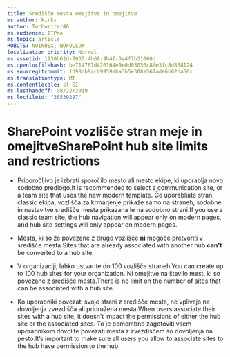 ```yaml
---
title: Središče mesta omejitve in omejitve
ms.author: kirks
author: Techwriter40
ms.audience: ITPro
ms.topic: article
ROBOTS: NOINDEX, NOFOLLOW
localization_priority: Normal
ms.assetid: 1930b62d-7035-4b68-9b4f-3e4f7b31000d
ms.openlocfilehash: be714787d426164e9e0d03050c8fe3fc8d858124
ms.sourcegitcommit: 1d98db8acb9959aba3b5e308a567ade6b62da56c
ms.translationtype: MT
ms.contentlocale: sl-SI
ms.lasthandoff: 08/22/2019
ms.locfileid: "36539297"
---
```

# <a name="sharepoint-hub-site-limits-and-restrictions"></a><span data-ttu-id="a8f24-102">SharePoint vozlišče stran meje in omejitve</span><span class="sxs-lookup"><span data-stu-id="a8f24-102">SharePoint hub site limits and restrictions</span></span>

- <span data-ttu-id="a8f24-103">Priporočljivo je izbrati sporočilo mesto ali mesto ekipe, ki uporablja novo sodobno predlogo.</span><span class="sxs-lookup"><span data-stu-id="a8f24-103">It is recommended to select a communication site, or a team site that uses the new modern template.</span></span> <span data-ttu-id="a8f24-104">Če uporabljate stran, classic ekipa, vozlišča za krmarjenje prikaže samo na straneh, sodobne in nastavitve središče mesta prikazana le na sodobno strani.</span><span class="sxs-lookup"><span data-stu-id="a8f24-104">If you use a classic team site, the hub navigation will appear only on modern pages, and hub site settings will only appear on modern pages.</span></span>

- <span data-ttu-id="a8f24-105">Mesta, ki so že povezane z drugo vozlišče **ni** mogoče pretvoriti v središče mesta.</span><span class="sxs-lookup"><span data-stu-id="a8f24-105">Sites that are already associated with another hub **can't** be converted to a hub site.</span></span>

- <span data-ttu-id="a8f24-106">V organizaciji, lahko ustvarite do 100 vozlišče straneh.</span><span class="sxs-lookup"><span data-stu-id="a8f24-106">You can create up to 100 hub sites for your organization.</span></span> <span data-ttu-id="a8f24-107">Ni omejitve na število mest, ki so povezane z središče mesta.</span><span class="sxs-lookup"><span data-stu-id="a8f24-107">There is no limit on the number of sites that can be associated with a hub site.</span></span>

- <span data-ttu-id="a8f24-108">Ko uporabniki povezati svoje strani z središče mesta, ne vplivajo na dovoljenja zvezdišča ali pridružena mesta.</span><span class="sxs-lookup"><span data-stu-id="a8f24-108">When users associate their sites with a hub site, it doesn’t impact the permissions of either the hub site or the associated sites.</span></span> <span data-ttu-id="a8f24-109">To je pomembno zagotoviti vsem uporabnikom dovolite povezati mesta z zvezdiščem so dovoljenja na pesto.</span><span class="sxs-lookup"><span data-stu-id="a8f24-109">It’s important to make sure all users you allow to associate sites to the hub have permission to the hub.</span></span>

